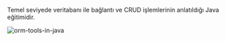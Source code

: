 Temel seviyede veritabanı ile bağlantı ve CRUD işlemlerinin anlatıldığı Java eğitimidir.

![orm-tools-in-java](https://github.com/yildirim-murat/JavaTutorial/assets/150040119/6c93dbec-a29d-49cc-8177-c1c5b0821287)
